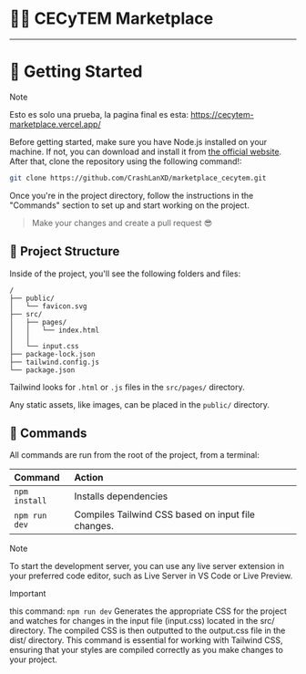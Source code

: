 # 🤘🏽 CECyTEM Marketplace

---

# 🚀 Getting Started

> [!NOTE]
> Esto es solo una prueba, la pagina final es esta: https://cecytem-marketplace.vercel.app/

Before getting started, make sure you have Node.js installed on your machine. If not, you can download and install it from [the official website](https://nodejs.org/). After that, clone the repository using the following command!:

```sh
git clone https://github.com/CrashLanXD/marketplace_cecytem.git
```
Once you're in the project directory, follow the instructions in the "Commands" section to set up and start working on the project.

> Make your changes and create a pull request 😎

## 👾 Project Structure

Inside of the project, you'll see the following folders and files:

```text
/
├── public/
│   └── favicon.svg
├── src/
│   ├── pages/
│   │   └── index.html
│   │
│   └── input.css
├── package-lock.json
├── tailwind.config.js
└── package.json
```

Tailwind looks for `.html` or `.js` files in the `src/pages/` directory.

Any static assets, like images, can be placed in the `public/` directory.

## 🤖 Commands

All commands are run from the root of the project, from a terminal:

| Command       | Action                                             |
| :------------ | :------------------------------------------------- |
| `npm install` | Installs dependencies                              |
| `npm run dev` | Compiles Tailwind CSS based on input file changes. |

> [!NOTE]
> To start the development server, you can use any live server extension in your preferred code editor, such as Live Server in VS Code or Live Preview.

> [!IMPORTANT]
> this command: `npm run dev`
> Generates the appropriate CSS for the project and watches for changes in the input file (input.css) located in the src/ directory. The compiled CSS is then outputted to the output.css file in the dist/ directory. This command is essential for working with Tailwind CSS, ensuring that your styles are compiled correctly as you make changes to your project.
